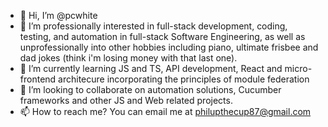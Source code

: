 - 👋 Hi, I’m @pcwhite
- 👀 I’m professionally interested in full-stack development, coding, testing, and automation in full-stack Software Engineering, as well as unprofessionally into other hobbies including piano, ultimate frisbee and dad jokes (think i'm losing money with that last one).
- 🌱 I’m currently learning JS and TS, API development, React and micro-frontend architecure incorporating the principles of module federation
- 💞️ I’m looking to collaborate on automation solutions, Cucumber frameworks and other JS and Web related projects.
- 📫 How to reach me?  You can email me at philupthecup87@gmail.com

<!---
pcwhite/pcwhite is a ✨ special ✨ repository because its `README.md` (this file) appears on your GitHub profile.
You can click the Preview link to take a look at your changes.
--->
